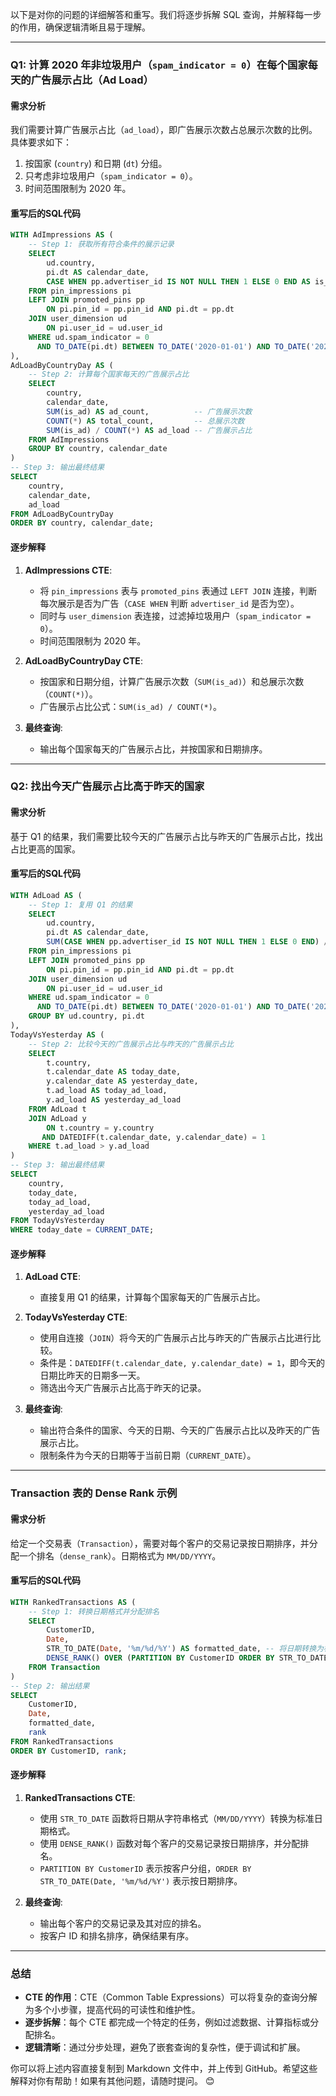 以下是对你的问题的详细解答和重写。我们将逐步拆解 SQL 查询，并解释每一步的作用，确保逻辑清晰且易于理解。

---

### **Q1: 计算 2020 年非垃圾用户（`spam_indicator = 0`）在每个国家每天的广告展示占比（Ad Load）**

#### **需求分析**
我们需要计算广告展示占比（`ad_load`），即广告展示次数占总展示次数的比例。具体要求如下：
1. 按国家 (`country`) 和日期 (`dt`) 分组。
2. 只考虑非垃圾用户（`spam_indicator = 0`）。
3. 时间范围限制为 2020 年。

#### **重写后的SQL代码**
```sql
WITH AdImpressions AS (
    -- Step 1: 获取所有符合条件的展示记录
    SELECT 
        ud.country,
        pi.dt AS calendar_date,
        CASE WHEN pp.advertiser_id IS NOT NULL THEN 1 ELSE 0 END AS is_ad
    FROM pin_impressions pi
    LEFT JOIN promoted_pins pp 
        ON pi.pin_id = pp.pin_id AND pi.dt = pp.dt
    JOIN user_dimension ud 
        ON pi.user_id = ud.user_id
    WHERE ud.spam_indicator = 0 
      AND TO_DATE(pi.dt) BETWEEN TO_DATE('2020-01-01') AND TO_DATE('2020-12-31')
),
AdLoadByCountryDay AS (
    -- Step 2: 计算每个国家每天的广告展示占比
    SELECT 
        country,
        calendar_date,
        SUM(is_ad) AS ad_count,          -- 广告展示次数
        COUNT(*) AS total_count,         -- 总展示次数
        SUM(is_ad) / COUNT(*) AS ad_load -- 广告展示占比
    FROM AdImpressions
    GROUP BY country, calendar_date
)
-- Step 3: 输出最终结果
SELECT 
    country,
    calendar_date,
    ad_load
FROM AdLoadByCountryDay
ORDER BY country, calendar_date;
```

#### **逐步解释**
1. **AdImpressions CTE**:
   - 将 `pin_impressions` 表与 `promoted_pins` 表通过 `LEFT JOIN` 连接，判断每次展示是否为广告（`CASE WHEN` 判断 `advertiser_id` 是否为空）。
   - 同时与 `user_dimension` 表连接，过滤掉垃圾用户（`spam_indicator = 0`）。
   - 时间范围限制为 2020 年。

2. **AdLoadByCountryDay CTE**:
   - 按国家和日期分组，计算广告展示次数（`SUM(is_ad)`）和总展示次数（`COUNT(*)`）。
   - 广告展示占比公式：`SUM(is_ad) / COUNT(*)`。

3. **最终查询**:
   - 输出每个国家每天的广告展示占比，并按国家和日期排序。

---

### **Q2: 找出今天广告展示占比高于昨天的国家**

#### **需求分析**
基于 Q1 的结果，我们需要比较今天的广告展示占比与昨天的广告展示占比，找出占比更高的国家。

#### **重写后的SQL代码**
```sql
WITH AdLoad AS (
    -- Step 1: 复用 Q1 的结果
    SELECT 
        ud.country,
        pi.dt AS calendar_date,
        SUM(CASE WHEN pp.advertiser_id IS NOT NULL THEN 1 ELSE 0 END) / COUNT(*) AS ad_load
    FROM pin_impressions pi
    LEFT JOIN promoted_pins pp 
        ON pi.pin_id = pp.pin_id AND pi.dt = pp.dt
    JOIN user_dimension ud 
        ON pi.user_id = ud.user_id
    WHERE ud.spam_indicator = 0 
      AND TO_DATE(pi.dt) BETWEEN TO_DATE('2020-01-01') AND TO_DATE('2020-12-31')
    GROUP BY ud.country, pi.dt
),
TodayVsYesterday AS (
    -- Step 2: 比较今天的广告展示占比与昨天的广告展示占比
    SELECT 
        t.country,
        t.calendar_date AS today_date,
        y.calendar_date AS yesterday_date,
        t.ad_load AS today_ad_load,
        y.ad_load AS yesterday_ad_load
    FROM AdLoad t
    JOIN AdLoad y 
        ON t.country = y.country 
       AND DATEDIFF(t.calendar_date, y.calendar_date) = 1
    WHERE t.ad_load > y.ad_load
)
-- Step 3: 输出最终结果
SELECT 
    country,
    today_date,
    today_ad_load,
    yesterday_ad_load
FROM TodayVsYesterday
WHERE today_date = CURRENT_DATE;
```

#### **逐步解释**
1. **AdLoad CTE**:
   - 直接复用 Q1 的结果，计算每个国家每天的广告展示占比。

2. **TodayVsYesterday CTE**:
   - 使用自连接（`JOIN`）将今天的广告展示占比与昨天的广告展示占比进行比较。
   - 条件是：`DATEDIFF(t.calendar_date, y.calendar_date) = 1`，即今天的日期比昨天的日期多一天。
   - 筛选出今天广告展示占比高于昨天的记录。

3. **最终查询**:
   - 输出符合条件的国家、今天的日期、今天的广告展示占比以及昨天的广告展示占比。
   - 限制条件为今天的日期等于当前日期（`CURRENT_DATE`）。

---

### **Transaction 表的 Dense Rank 示例**

#### **需求分析**
给定一个交易表（`Transaction`），需要对每个客户的交易记录按日期排序，并分配一个排名（`dense_rank`）。日期格式为 `MM/DD/YYYY`。

#### **重写后的SQL代码**
```sql
WITH RankedTransactions AS (
    -- Step 1: 转换日期格式并分配排名
    SELECT 
        CustomerID,
        Date,
        STR_TO_DATE(Date, '%m/%d/%Y') AS formatted_date, -- 将日期转换为标准格式
        DENSE_RANK() OVER (PARTITION BY CustomerID ORDER BY STR_TO_DATE(Date, '%m/%d/%Y')) AS rank
    FROM Transaction
)
-- Step 2: 输出结果
SELECT 
    CustomerID,
    Date,
    formatted_date,
    rank
FROM RankedTransactions
ORDER BY CustomerID, rank;
```

#### **逐步解释**
1. **RankedTransactions CTE**:
   - 使用 `STR_TO_DATE` 函数将日期从字符串格式（`MM/DD/YYYY`）转换为标准日期格式。
   - 使用 `DENSE_RANK()` 函数对每个客户的交易记录按日期排序，并分配排名。
   - `PARTITION BY CustomerID` 表示按客户分组，`ORDER BY STR_TO_DATE(Date, '%m/%d/%Y')` 表示按日期排序。

2. **最终查询**:
   - 输出每个客户的交易记录及其对应的排名。
   - 按客户 ID 和排名排序，确保结果有序。

---

### **总结**
- **CTE 的作用**：CTE（Common Table Expressions）可以将复杂的查询分解为多个小步骤，提高代码的可读性和维护性。
- **逐步拆解**：每个 CTE 都完成一个特定的任务，例如过滤数据、计算指标或分配排名。
- **逻辑清晰**：通过分步处理，避免了嵌套查询的复杂性，便于调试和扩展。

你可以将上述内容直接复制到 Markdown 文件中，并上传到 GitHub。希望这些解释对你有帮助！如果有其他问题，请随时提问。 😊
